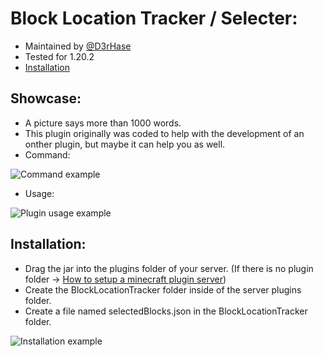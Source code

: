 
# Block Location Tracker / Selecter:
- Maintained by [@D3rHase](https://github.com/D3rHase)
- Tested for 1.20.2
- [Installation](https://github.com/D3rHase/BlockLocationTrackerPlugin#Installation)

## Showcase:
- A picture says more than 1000 words.
- This plugin originally was coded to help with the development of an onther plugin, but maybe it can help you as well.
- Command:

![Command example](https://github.com/D3rHase/BlockLocationTrackerPlugin/blob/main/readMe/command.png?raw=true) 

 
- Usage:

![Plugin usage example](https://github.com/D3rHase/BlockLocationTrackerPlugin/blob/main/readMe/inUse.png?raw=true)
 

## Installation:
- Drag the jar into the plugins folder of your server. (If there is no plugin folder -> [How to setup a minecraft plugin server](https://www.google.com/search?q=How+to+set+up+a+minecraft+plugin+server+version+1.20))
- Create the BlockLocationTracker folder inside of the server plugins folder.
- Create a file named selectedBlocks.json in the BlockLocationTracker folder.

![Installation example](https://github.com/D3rHase/BlockLocationTrackerPlugin/blob/main/readMe/requirements.png?raw=true)
